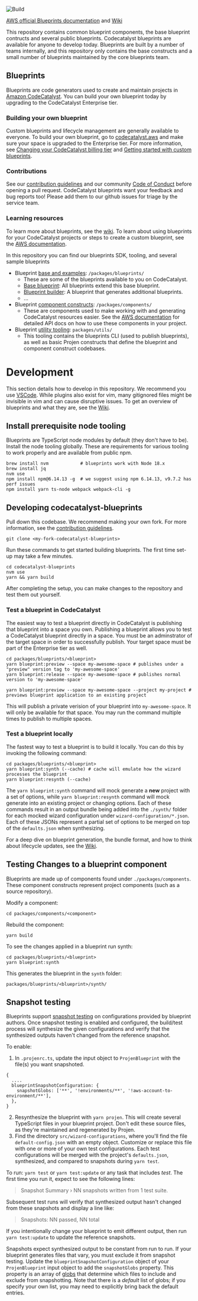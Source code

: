 ![Build](https://github.com/aws/codecatalyst-blueprints/actions/workflows/build-action.yml/badge.svg)

[AWS official Blueprints documentation](https://docs.aws.amazon.com/codecatalyst/latest/userguide/custom-blueprints.html) and
[Wiki](https://github.com/aws/codecatalyst-blueprints/wiki)

This repository contains common blueprint components, the base blueprint contructs and several public blueprints. Codecatalyst blueprints are
available for anyone to develop today. Blueprints are built by a number of teams internally, and this repository only contains the base constructs and
a small number of blueprints maintained by the core blueprints team.

## Blueprints

Blueprints are code generators used to create and maintain projects in [Amazon CodeCatalyst](https://codecatalyst.aws/). You can build your own
blueprint today by upgrading to the CodeCatalyst Enterprise tier.

### Building your own blueprint

Custom blueprints and lifecycle management are generally available to everyone. To build your own blueprint, go to
[codecatalyst.aws](https://codecatalyst.aws/) and make sure your space is upgraded to the Enterprise tier. For more information, see
[Changing your CodeCatalyst billing tier](https://docs.aws.amazon.com/codecatalyst/latest/adminguide/managing-billing-change-plan.html) and
[Getting started with custom blueprints](https://docs.aws.amazon.com/codecatalyst/latest/userguide/getting-started-bp.html).

### Contributions

See our [contribution guidelines](./CONTRIBUTING.md) and our community [Code of Conduct](./CODE_OF_CONDUCT.md) before opening a pull request.
CodeCatalyst blueprints want your feedback and bug reports too! Please add them to our github issues for triage by the service team.

### Learning resources

To learn more about blueprints, see the [wiki](https://github.com/aws/codecatalyst-blueprints/wiki). To learn about using blueprints for your
CodeCatalyst projects or steps to create a custom blueprint, see the
[AWS documentation](https://docs.aws.amazon.com/codecatalyst/latest/userguide/blueprints.html).

In this repository you can find our blueprints SDK, tooling, and several sample blueprints

- Blueprint [base and examples](https://github.com/aws/codecatalyst-blueprints/tree/main/packages/blueprints): `/packages/blueprints/`
  - These are some of the blueprints available to you on CodeCatalyst.
  - [Base blueprint](https://github.com/aws/codecatalyst-blueprints/tree/main/packages/blueprints/blueprint): All blueprints extend this base
    blueprint.
  - [Blueprint builder](https://github.com/aws/codecatalyst-blueprints/tree/main/packages/blueprints/blueprint-builder): A blueprint that generates
    additional blueprints.
  - ...
- Blueprint [component constructs](https://github.com/aws/codecatalyst-blueprints/tree/main/packages/components): `/packages/components/`
  - These are components used to make working with and generating CodeCatalyst resources easier. See the
    [AWS documentation](https://docs.aws.amazon.com/codecatalyst/latest/userguide/develop-publish-bp.html) for detailed API docs on how to use these
    components in your project.
- Blueprint [utility tooling](https://github.com/aws/codecatalyst-blueprints/tree/main/packages/utils): `packages/utils/`
  - This tooling contains the blueprints CLI (used to publish blueprints), as well as basic Projen constructs that define the blueprint and component
    construct codebases.

# Development

This section details how to develop in this repository. We recommend you use [VSCode](https://code.visualstudio.com/). While plugins also exist for
vim, many gitignored files might be invisible in vim and can cause disruptive issues. To get an overview of blueprints and what they are, see the
[Wiki](https://github.com/aws/codecatalyst-blueprints/wiki).

## Install prerequisite node tooling

Blueprints are TypeScript node modules by default (they don't have to be). Install the node tooling globally. These are requirements for various
tooling to work properly and are available from public npm.

```
brew install nvm            # blueprints work with Node 18.x
brew install jq
nvm use
npm install npm@6.14.13 -g  # we suggest using npm 6.14.13, v9.7.2 has perf issues
npm install yarn ts-node webpack webpack-cli -g
```

## Developing codecatalyst-blueprints

Pull down this codebase. We recommend making your own fork. For more information, see the [contribution guidelines](./CONTRIBUTING.md).

```
git clone <my-fork-codecatalyst-blueprints>
```

Run these commands to get started building blueprints. The first time set-up may take a few minutes.

```
cd codecatalyst-blueprints
nvm use
yarn && yarn build
```

After completing the setup, you can make changes to the repository and test them out yourself.

### Test a blueprint in CodeCatalyst

The easiest way to test a blueprint directly in CodeCatalyst is publishing that blueprint into a space you own. Publishing a blueprint allows you to
test a CodeCatalyst blueprint directly in a space. You must be an adminstrator of the target space in order to successfully publish. Your target space
must be part of the Enterprise tier as well.

```
cd packages/blueprints/<blueprint>
yarn blueprint:preview --space my-awesome-space # publishes under a "preview" version tag to 'my-awesome-space'
yarn blueprint:release --space my-awesome-space # publishes normal version to 'my-awesome-space'

yarn blueprint:preview --space my-awesome-space --project my-project # previews blueprint application to an existing project
```

This will publish a private verision of your blueprint into `my-awesome-space`. It will only be available for that space. You may run the command
multiple times to publish to multiple spaces.

### Test a blueprint locally

The fastest way to test a blueprint is to build it locally. You can do this by invoking the following command:

```
cd packages/blueprints/<blueprint>
yarn blueprint:synth (--cache) # cache will emulate how the wizard processes the blueprint
yarn blueprint:resynth (--cache)
```

The `yarn blueprint:synth` command will mock generate a **new** project with a set of options, while `yarn blueprint:resynth` command will mock
generate into an existing project or changing options. Each of these commands result in an output bundle being added into the `./synth/` folder for
each mocked wizard configuration under `wizard-configuration/*.json`. Each of these JSONs represent a partial set of options to be merged on top of
the `defaults.json` when synthesizing.

For a deep dive on blueprint generation, the bundle format, and how to think about lifecycle updates, see the
[Wiki](https://github.com/aws/codecatalyst-blueprints/wiki/Resynthesis).

## Testing Changes to a blueprint component

Blueprints are made up of components found under `./packages/components`. These component constructs represent project components (such as a source
repository).

Modify a component:

```
cd packages/components/<component>
```

Rebuild the component:

```
yarn build
```

To see the changes applied in a blueprint run synth:

```
cd packages/blueprints/<blueprint>
yarn blueprint:synth
```

This generates the blueprint in the `synth` folder:

```
packages/blueprints/<blueprint>/synth/
```

## Snapshot testing

Blueprints support [snapshot testing](https://jestjs.io/docs/snapshot-testing) on configurations provided by blueprint authors. Once snapshot testing
is enabled and configured, the build/test process will synthesize the given configurations and verify that the synthesized outputs haven't changed
from the reference snapshot.

To enable:

1. In `.projenrc.ts`, update the input object to `ProjenBlueprint` with the file(s) you want snapshoted.

```
{
  ....
  blueprintSnapshotConfiguration: {
    snapshotGlobs: ['**', '!environments/**', '!aws-account-to-environment/**'],
  },
}
```

2. Resynthesize the blueprint with `yarn projen`. This will create several TypeScript files in your blueprint project. Don't edit these source files,
   as they're maintained and regenerated by Projen.
3. Find the directory `src/wizard-configurations`, where you'll find the file `default-config.json` with an empty object. Customize or replace this
   file with one or more of your own test configurations. Each test configurations will be merged with the project's `defaults.json`, synthesized, and
   compared to snapshots during `yarn test`.

To run: `yarn test` or `yarn test:update` or any task that includes _test_. The first time you run it, expect to see the following lines:

> Snapshot Summary › NN snapshots written from 1 test suite.

Subsequent test runs will verify that synthesized output hasn't changed from these snapshots and display a line like:

> Snapshots: NN passed, NN total

If you intentionally change your blueprint to emit different output, then run `yarn test:update` to update the reference snapshots.

Snapshots expect synthesized output to be constant from run to run. If your blueprint generates files that vary, you must exclude it from snapshot
testing. Update the `blueprintSnapshotConfiguration` object of your `ProjenBlueprint` input object to add the `snapshotGlobs` property. This property
is an array of [globs](https://github.com/isaacs/node-glob#glob-primer) that determine which files to include and exclude from snapshotting. Note that
there is a _default_ list of globs; if you specify your own list, you may need to explicitly bring back the default entries.
